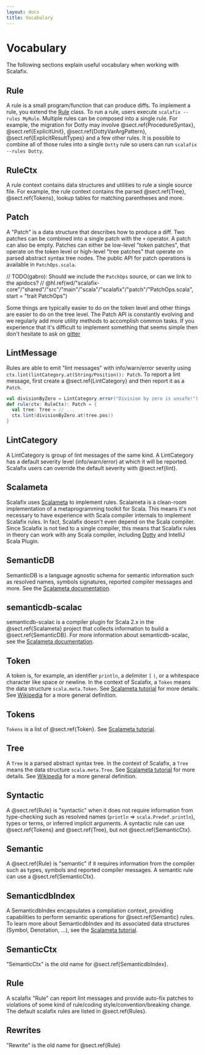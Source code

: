 ```yaml
---
layout: docs
title: Vocabulary
---
```


# Vocabulary
The following sections explain useful vocabulary when working with Scalafix.

## Rule
A rule is a small program/function that can produce diffs.
To implement a rule, you extend the
[Rule](https://github.com/scalacenter/scalafix/blob/master/scalafix-core/src/main/scala/scalafix/rule/Rule.scala)
class.
To run a rule, users execute `scalafix --rules MyRule`.
Multiple rules can be composed into a single rule.
For example, the migration for Dotty may involve @sect.ref{ProcedureSyntax},
@sect.ref{ExplicitUnit}, @sect.ref{DottyVarArgPattern}, @sect.ref{ExplicitResultTypes}
and a few other rules. It is possible to combine all of those rules
into a single `Dotty` rule so users can run `scalafix --rules Dotty`.

## RuleCtx
A rule context contains data structures and utilities to rule a single
source file. For example, the rule context contains the parsed @sect.ref{Tree},
@sect.ref{Tokens}, lookup tables for matching parentheses and more.

## Patch
A "Patch" is a data structure that describes how to produce a diff.
Two patches can be combined into a single patch with the `+` operator.
A patch can also be empty. Patches can either be low-level "token patches",
that operate on the token level or high-level "tree patches" that operate
on parsed abstract syntax tree nodes. The public API for patch
operations is available in `PatchOps.scala`.

// TODO(gabro): Should we include the `PatchOps` source, or can we link to the apidocs?
// @hl.ref(wd/"scalafix-core"/"shared"/"src"/"main"/"scala"/"scalafix"/"patch"/"PatchOps.scala", start = "trait PatchOps")

Some things are typically easier to do on the token level and other
things are easier to do on the tree level.
The Patch API is constantly evolving and we regularly add more
utility methods to accomplish common tasks.
If you experience that it's difficult to implement something that
seems simple then don't hesitate to ask on [gitter](javascript:window.gitter.chat.defaultChat.toggleChat(true))

## LintMessage
Rules are able to emit "lint messages" with info/warn/error severity
using `ctx.lint(lintCategory.at(String/Position)): Patch`.
To report a lint message, first create a @sect.ref{LintCategory} and then report it as a `Patch`.

```scala
val divisionByZero = LintCategory.error("Division by zero is unsafe!")
def rule(ctx: RuleCtx): Patch = {
  val tree: Tree = // ...
  ctx.lint(divisionByZero.at(tree.pos))
}
```

## LintCategory
A LintCategory is group of lint messages of the same kind.
A LintCategory has a default severity level (info/warn/error) at which
it will be reported. Scalafix users can override the default severity
with @sect.ref{lint}.

## Scalameta
Scalafix uses [Scalameta](http://scalameta.org/) to implement
rules.
Scalameta is a clean-room implementation of a metaprogramming toolkit for Scala.
This means it's not necessary to have experience with Scala compiler internals
to implement Scalafix rules.
In fact, Scalafix doesn't even depend on the Scala compiler.
Since Scalafix is not tied to a single compiler, this means that Scalafix
rules in theory can work with any Scala compiler, including [Dotty](http://dotty.epfl.ch/) and
IntelliJ Scala Plugin.

## SemanticDB
SemanticDB is a language agnostic schema for semantic information such
as resolved names, symbols signatures, reported compiler messages
and more. See the [Scalameta documentation](http://scalameta.org/tutorial/#SemanticDB).

## semanticdb-scalac
semanticdb-scalac is a compiler plugin for Scala 2.x in the @sect.ref{Scalameta} project
that collects information to build a @sect.ref{SemanticDB}.
For more information about semanticdb-scalac, see
the [Scalameta documentation](http://scalameta.org/tutorial/#semanticdb-scalac).

## Token
A token is, for example, an identifier `println`, a delimiter `[` `)`, or a whitespace character like space or newline.
In the context of Scalafix, a `Token` means the data structure `scala.meta.Token`.
See [Scalameta tutorial](http://scalameta.org/tutorial/#Tokens) for more details.
See [Wikipedia](https://en.wikipedia.org/wiki/Lexical_analysis#Token) for a more general definition.

## Tokens
`Tokens` is a list of @sect.ref{Token}.
See [Scalameta tutorial](http://scalameta.org/tutorial/#Tokens).

## Tree
A `Tree` is a parsed abstract syntax tree.
In the context of Scalafix, a `Tree` means the data structure `scala.meta.Tree`.
See [Scalameta tutorial](http://scalameta.org/tutorial/#Trees) for more details.
See [Wikipedia](https://en.wikipedia.org/wiki/Abstract_syntax_tree) for a more general definition.

## Syntactic
A @sect.ref{Rule} is "syntactic" when it does not require information
from type-checking such as resolved names (`println` => `scala.Predef.println`),
types or terms, or inferred implicit arguments.
A syntactic rule can use @sect.ref{Tokens} and @sect.ref{Tree}, but not @sect.ref{SemanticCtx}.

## Semantic
A @sect.ref{Rule} is "semantic" if it requires information from the compiler
such as types, symbols and reported compiler messages.
A semantic rule can use a @sect.ref{SemanticCtx}.

## SemanticdbIndex
A SemanticdbIndex encapsulates a compilation context, providing
capabilities to perform semantic operations for @sect.ref{Semantic} rules.
To learn more about SemanticdbIndex and its associated data structures (Symbol, Denotation, ...),
see the [Scalameta tutorial](http://scalameta.org/tutorial/#Mirror).

## SemanticCtx
"SemanticCtx" is the old name for @sect.ref{SemanticdbIndex}.

## Rule
A scalafix "Rule" can report lint messages and provide auto-fix patches
to violations of some kind of rule/coding style/convention/breaking change.
The default scalafix rules are listed in @sect.ref{Rules}.

## Rewrites
"Rewrite" is the old name for @sect.ref{Rule}

